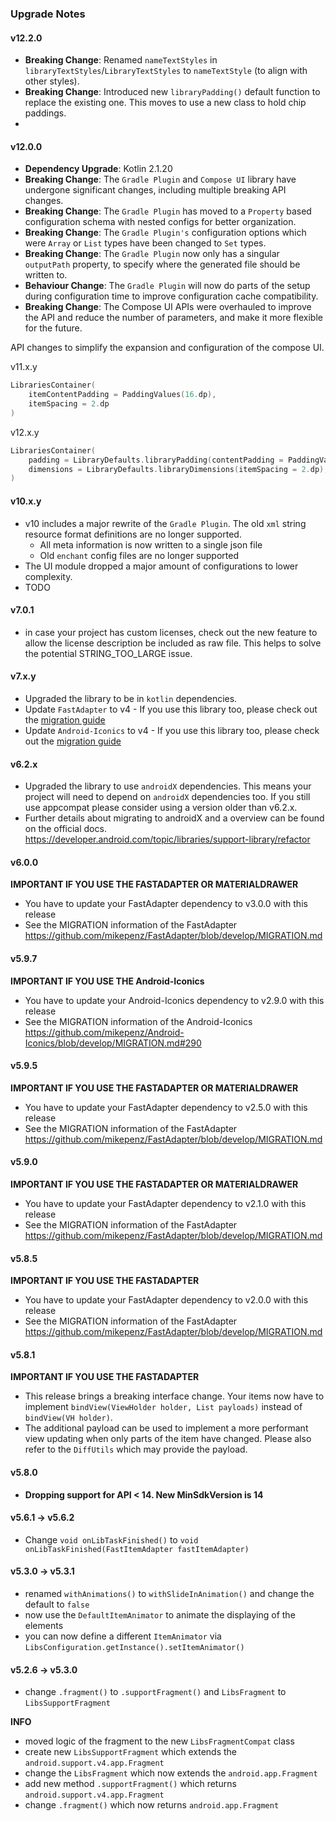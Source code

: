 ### Upgrade Notes

#### v12.2.0

- **Breaking Change**: Renamed `nameTextStyles` in `libraryTextStyles`/`LibraryTextStyles` to `nameTextStyle` (to align with other styles).
- **Breaking Change**: Introduced new `libraryPadding()` default function to replace the existing one. This moves to use a new class to hold chip paddings.
- 
#### v12.0.0

- **Dependency Upgrade**: Kotlin 2.1.20
- **Breaking Change**: The `Gradle Plugin` and `Compose UI` library have undergone significant changes, including multiple breaking API changes.
- **Breaking Change**: The `Gradle Plugin` has moved to a `Property` based configuration schema with nested configs for better organization.
- **Breaking Change**: The `Gradle Plugin's` configuration options which were `Array` or `List` types have been changed to `Set` types.
- **Breaking Change**: The `Gradle Plugin` now only has a singular `outputPath` property, to specify where the generated file should be written to.
- **Behaviour Change**: The `Gradle Plugin` will now do parts of the setup during configuration time to improve configuration cache compatibility.
- **Breaking Change**: The Compose UI APIs were overhauled to improve the API and reduce the number of parameters, and make it more flexible for the future.

API changes to simplify the expansion and configuration of the compose UI.

v11.x.y

```kotlin
LibrariesContainer(
    itemContentPadding = PaddingValues(16.dp),
    itemSpacing = 2.dp
)
```

v12.x.y

```kotlin
LibrariesContainer(
    padding = LibraryDefaults.libraryPadding(contentPadding = PaddingValues(16.dp)),
    dimensions = LibraryDefaults.libraryDimensions(itemSpacing = 2.dp),
)
```

#### v10.x.y

* v10 includes a major rewrite of the `Gradle Plugin`. The old `xml` string resource format
  definitions are no longer supported.
    * All meta information is now written to a single json file
    * Old `enchant` config files are no longer supported
* The UI module dropped a major amount of configurations to lower complexity.
* TODO

#### v7.0.1

* in case your project has custom licenses, check out the new feature to allow the license
  description be included as raw file. This helps to solve the potential STRING_TOO_LARGE issue.

#### v7.x.y

* Upgraded the library to be in `kotlin` dependencies.
* Update `FastAdapter` to v4 - If you use this library too, please check out
  the [migration guide](https://github.com/mikepenz/FastAdapter/blob/develop/MIGRATION.md)
* Update `Android-Iconics` to v4 - If you use this library too, please check out
  the [migration guide](https://github.com/mikepenz/Android-Iconics/blob/develop/MIGRATION.md)

#### v6.2.x

* Upgraded the library to use `androidX` dependencies. This means your project will need to depend
  on `androidX` dependencies too. If you still use appcompat please consider using a version older
  than v6.2.x.
* Further details about migrating to androidX and a overview can be found on the official
  docs. https://developer.android.com/topic/libraries/support-library/refactor

#### v6.0.0

**IMPORTANT IF YOU USE THE FASTADAPTER OR MATERIALDRAWER**

* You have to update your FastAdapter dependency to v3.0.0 with this release
* See the MIGRATION information of the
  FastAdapter https://github.com/mikepenz/FastAdapter/blob/develop/MIGRATION.md

#### v5.9.7

**IMPORTANT IF YOU USE THE Android-Iconics**

* You have to update your Android-Iconics dependency to v2.9.0 with this release
* See the MIGRATION information of the
  Android-Iconics https://github.com/mikepenz/Android-Iconics/blob/develop/MIGRATION.md#290

#### v5.9.5

**IMPORTANT IF YOU USE THE FASTADAPTER OR MATERIALDRAWER**

* You have to update your FastAdapter dependency to v2.5.0 with this release
* See the MIGRATION information of the
  FastAdapter https://github.com/mikepenz/FastAdapter/blob/develop/MIGRATION.md

#### v5.9.0

**IMPORTANT IF YOU USE THE FASTADAPTER OR MATERIALDRAWER**

* You have to update your FastAdapter dependency to v2.1.0 with this release
* See the MIGRATION information of the
  FastAdapter https://github.com/mikepenz/FastAdapter/blob/develop/MIGRATION.md

#### v5.8.5

**IMPORTANT IF YOU USE THE FASTADAPTER**

* You have to update your FastAdapter dependency to v2.0.0 with this release
* See the MIGRATION information of the
  FastAdapter https://github.com/mikepenz/FastAdapter/blob/develop/MIGRATION.md

#### v5.8.1

**IMPORTANT IF YOU USE THE FASTADAPTER**

* This release brings a breaking interface change. Your items now have to implement
  `bindView(ViewHolder holder, List payloads)` instead of `bindView(VH holder)`.
* The additional payload can be used to implement a more performant view updating when only parts of
  the item have changed. Please also refer to the `DiffUtils` which may provide the payload.

#### v5.8.0

* **Dropping support for API < 14. New MinSdkVersion is 14**

#### v5.6.1 -> v5.6.2

* Change `void onLibTaskFinished()` to `void onLibTaskFinished(FastItemAdapter fastItemAdapter)`

#### v5.3.0 -> v5.3.1

* renamed `withAnimations()` to `withSlideInAnimation()` and change the default to `false`
* now use the `DefaultItemAnimator` to animate the displaying of the elements
* you can now define a different `ItemAnimator` via
  `LibsConfiguration.getInstance().setItemAnimator()`

#### v5.2.6 -> v5.3.0

* change `.fragment()` to `.supportFragment()` and `LibsFragment` to `LibsSupportFragment`

**INFO**

* moved logic of the fragment to the new `LibsFragmentCompat` class
* create new `LibsSupportFragment` which extends the `android.support.v4.app.Fragment`
* change the `LibsFragment` which now extends the `android.app.Fragment`
* add new method `.supportFragment()` which returns `android.support.v4.app.Fragment`
* change `.fragment()` which now returns `android.app.Fragment`
